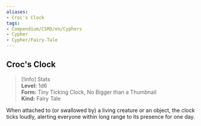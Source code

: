 ```yaml
---
aliases:
- Croc's Clock
tags:
- Compendium/CSRD/en/Cyphers
- Cypher
- Cypher/Fairy-Tale
---
```


  
## Croc's Clock  
>[!info] Stats  
> **Level:** 1d6  
> **Form:** Tiny Ticking Clock, No Bigger than a Thumbnail  
> **Kind:** Fairy Tale
  
When attached to (or swallowed by) a living creature or an object, the clock ticks loudly, alerting everyone within long range to its presence for one day.